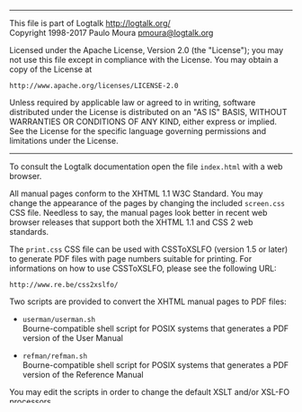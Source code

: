 ________________________________________________________________________

This file is part of Logtalk <http://logtalk.org/>  
Copyright 1998-2017 Paulo Moura <pmoura@logtalk.org>

Licensed under the Apache License, Version 2.0 (the "License");
you may not use this file except in compliance with the License.
You may obtain a copy of the License at

    http://www.apache.org/licenses/LICENSE-2.0

Unless required by applicable law or agreed to in writing, software
distributed under the License is distributed on an "AS IS" BASIS,
WITHOUT WARRANTIES OR CONDITIONS OF ANY KIND, either express or implied.
See the License for the specific language governing permissions and
limitations under the License.
________________________________________________________________________


To consult the Logtalk documentation open the file `index.html` with a
web browser.

All manual pages conform to the XHTML 1.1 W3C Standard. You may change 
the appearance of the pages by changing the included `screen.css` 
CSS file. Needless to say, the manual pages look better in recent web 
browser releases that support both the XHTML 1.1 and CSS 2 web standards.

The `print.css` CSS file can be used with CSSToXSLFO (version 1.5 or 
later) to generate PDF files with page numbers suitable for printing. 
For informations on how to use CSSToXSLFO, please see the following 
URL:

	http://www.re.be/css2xslfo/

Two scripts are provided to convert the XHTML manual pages to PDF files:

- `userman/userman.sh`  
	Bourne-compatible shell script for POSIX systems that generates
	a PDF version of the User Manual

- `refman/refman.sh`  
	Bourne-compatible shell script for POSIX systems that generates
	a PDF version of the Reference Manual

You may edit the scripts in order to change the default XSLT and/or XSL-FO 
processors.
